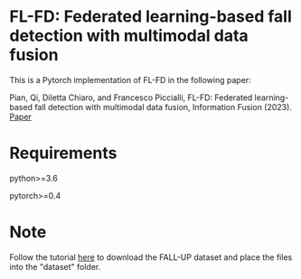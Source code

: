 # FL-FD: Federated learning-based fall detection with multimodal data fusion
This is a Pytorch implementation of FL-FD in the following paper:

Pian, Qi, Diletta Chiaro, and Francesco Piccialli, FL-FD: Federated learning-based fall detection with multimodal data fusion, Information Fusion (2023). [Paper](https://www.sciencedirect.com/science/article/pii/S1566253523002063/)

# Requirements
python>=3.6

pytorch>=0.4

# Note
Follow the tutorial [here](https://github.com/jpnm561/HAR-UP/tree/master/DataBaseDownload/) to download the FALL-UP dataset and place the files into the "dataset" folder.
